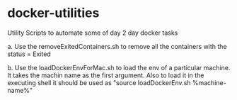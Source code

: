 # docker-utilities

Utility Scripts to automate some of day 2 day docker tasks

a. Use the removeExitedContainers.sh to remove all the containers with the status = Exited

b. Use the loadDockerEnvForMac.sh to load the env of a particular machine. It takes the machin name as the first argument. Also to load it in the executing shell it should be used as "source loadDockerEnv.sh %machine-name%"
